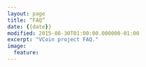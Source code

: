 ```yaml
---
layout: page
title: “FAQ”
date: {{date}}
modified: 2015-08-30T01:00:00.000000-01:00
excerpt: "VCoin project FAQ."
image:
  feature:
---
```

